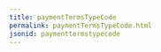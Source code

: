 ```yaml
---
title: paymentTermsTypeCode
permalink: paymentTermsTypeCode.html
jsonid: paymenttermstypecode
---
```


